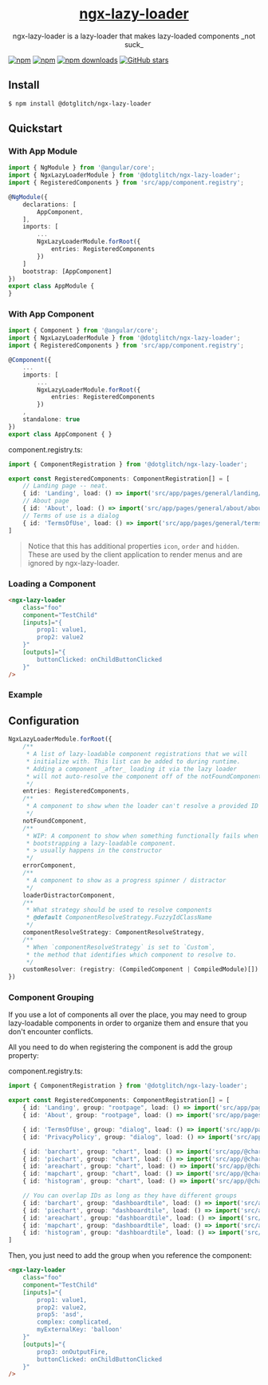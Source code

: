<a href="https://dotglitch.dev">
  <h1 align="center">ngx-lazy-loader</h1>
</a>

<p align="center">
  ngx-lazy-loader is a lazy-loader that makes lazy-loaded components _not suck_
</p>

[![npm](https://img.shields.io/npm/v/@dotglitch/ngx-lazy-loader.svg)](https://www.npmjs.com/package/@dotglitch/ngx-lazy-loader)
[![npm](https://img.shields.io/npm/dm/@dotglitch/ngx-lazy-loader.svg)](https://www.npmjs.com/package/@dotglitch/ngx-lazy-loader)
[![npm downloads](https://img.shields.io/npm/dt/@dotglitch/ngx-lazy-loader.svg)](https://npmjs.org/@dotglitch/ngx-lazy-loader)
[![GitHub stars](https://img.shields.io/github/stars/knackstedt/ngx-lazy-loader.svg?label=GitHub%20Stars&style=flat)](https://github.com/knackstedt/ngx-lazy-loader)


## Install

```bash
$ npm install @dotglitch/ngx-lazy-loader
```


## Quickstart 

### With App Module

```typescript
import { NgModule } from '@angular/core';
import { NgxLazyLoaderModule } from '@dotglitch/ngx-lazy-loader';
import { RegisteredComponents } from 'src/app/component.registry';

@NgModule({
    declarations: [
        AppComponent,
    ],
    imports: [
        ...
        NgxLazyLoaderModule.forRoot({
            entries: RegisteredComponents
        })
    ]
    bootstrap: [AppComponent]
})
export class AppModule {
}
```

### With App Component

```typescript
import { Component } from '@angular/core';
import { NgxLazyLoaderModule } from '@dotglitch/ngx-lazy-loader';
import { RegisteredComponents } from 'src/app/component.registry';

@Component({
    ...
    imports: [
        ...
        NgxLazyLoaderModule.forRoot({
            entries: RegisteredComponents
        })
    ,
    standalone: true
})
export class AppComponent { }
```

component.registry.ts: 
```ts
import { ComponentRegistration } from '@dotglitch/ngx-lazy-loader';

export const RegisteredComponents: ComponentRegistration[] = [
    // Landing page -- neat.
    { id: 'Landing', load: () => import('src/app/pages/general/landing/landing.component'), icon: "home", order: 0 },
    // About page
    { id: 'About', load: () => import('src/app/pages/general/about/about.component'), icon: "info", order: 10000 },
    // Terms of use is a dialog
    { id: 'TermsOfUse', load: () => import('src/app/pages/general/termsofuse/termsofuse.component'), hidden: true },
]
```
> Notice that this has additional properties `icon`, `order` and `hidden`. These are used 
> by the client application to render menus and are ignored by ngx-lazy-loader.

### Loading a Component
```html
<ngx-lazy-loader
    class="foo"
    component="TestChild"
    [inputs]="{
        prop1: value1,
        prop2: value2
    }"
    [outputs]="{
        buttonClicked: onChildButtonClicked
    }"
/>
```

### Example


## Configuration

```ts
NgxLazyLoaderModule.forRoot({
    /**
     * A list of lazy-loadable component registrations that we will
     * initialize with. This list can be added to during runtime.
     * Adding a component _after_ loading it via the lazy loader 
     * will not auto-resolve the component off of the notFoundComponent
     */
    entries: RegisteredComponents,
    /**
     * A component to show when the loader can't resolve a provided ID
     */
    notFoundComponent,
    /**
     * WIP: A component to show when something functionally fails when
     * bootstrapping a lazy-loadable component. 
     * > usually happens in the constructor 
     */
    errorComponent,
    /**
     * A component to show as a progress spinner / distractor
     */
    loaderDistractorComponent,
    /**
     * What strategy should be used to resolve components
     * @default ComponentResolveStrategy.FuzzyIdClassName
     */
    componentResolveStrategy: ComponentResolveStrategy,
    /**
     * When `componentResolveStrategy` is set to `Custom`,
     * the method that identifies which component to resolve to.
     */
    customResolver: (registry: (CompiledComponent | CompiledModule)[]) => Object
})
```

### Component Grouping
If you use a lot of components all over the place, you may need to group lazy-loadable 
components in order to organize them and ensure that you don't encounter conflicts.

All you need to do when registering the component is add the group property:

component.registry.ts: 
```ts
import { ComponentRegistration } from '@dotglitch/ngx-lazy-loader';

export const RegisteredComponents: ComponentRegistration[] = [
    { id: 'Landing', group: "rootpage", load: () => import('src/app/pages/general/landing/landing.component')},
    { id: 'About', group: "rootpage", load: () => import('src/app/pages/general/about/about.component')},

    { id: 'TermsOfUse', group: "dialog", load: () => import('src/app/pages/general/termsofuse/termsofuse.component') },
    { id: 'PrivacyPolicy', group: "dialog", load: () => import('src/app/pages/general/privacypolicy/privacypolicy.component') },

    { id: 'barchart', group: "chart", load: () => import('src/app/@charts/barchart/barchart.component')},
    { id: 'piechart', group: "chart", load: () => import('src/app/@charts/piechart/piechart.component')},
    { id: 'areachart', group: "chart", load: () => import('src/app/@charts/areachart/areachart.component')},
    { id: 'mapchart', group: "chart", load: () => import('src/app/@charts/mapchart/mapchart.component')},
    { id: 'histogram', group: "chart", load: () => import('src/app/@charts/histogram/histogram.component')},

    // You can overlap IDs as long as they have different groups
    { id: 'barchart', group: "dashboardtile", load: () => import('src/app/pages/dashboard/@tiles/barchart/barchart.component')},
    { id: 'piechart', group: "dashboardtile", load: () => import('src/app/pages/dashboard/@tiles/piechart/piechart.component')},
    { id: 'areachart', group: "dashboardtile", load: () => import('src/app/pages/dashboard/@tiles/areachart/areachart.component')},
    { id: 'mapchart', group: "dashboardtile", load: () => import('src/app/pages/dashboard/@tiles/mapchart/mapchart.component')},
    { id: 'histogram', group: "dashboardtile", load: () => import('src/app/pages/dashboard/@tiles/histogram/histogram.component')},
]
```

Then, you just need to add the group when you reference the component: 

```html
<ngx-lazy-loader
    class="foo"
    component="TestChild"
    [inputs]="{
        prop1: value1,
        prop2: value2,
        prop5: 'asd',
        complex: complicated,
        myExternalKey: 'balloon'
    }"
    [outputs]="{
        prop3: onOutputFire,
        buttonClicked: onChildButtonClicked
    }"
/>

```
